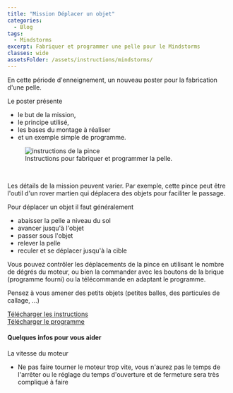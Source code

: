 ```yaml
---
title: "Mission Déplacer un objet"
categories:
  - Blog
tags:
  - Mindstorms
excerpt: Fabriquer et programmer une pelle pour le Mindstorms
classes: wide
assetsFolder: /assets/instructions/mindstorms/
---
```


En cette période d'enneignement, un nouveau poster pour la fabrication d'une pelle.

Le poster présente
- le but de la mission,
- le principe utilisé,
- les bases du montage à réaliser
- et un exemple simple de programme.


<figure>
  <img src="{{site.baseurl}}{{page.assetsFolder}}mission-pelle.png" alt="instructions de la pince">
  <figcaption>Instructions pour fabriquer et programmer la pelle.</figcaption>
</figure>
<!-- 1024 × 768 -->
<br>

Les détails de la mission peuvent varier. Par exemple, cette pince peut être l'outil d'un rover martien qui déplacera des objets pour faciliter le passage.


Pour déplacer un objet il faut généralement
- abaisser la pelle a niveau du sol
- avancer jusqu'à l'objet
- passer sous l'objet
- relever la pelle
- reculer et se déplacer jusqu'à la cible

Vous pouvez contrôler les déplacements de la pince en utilisant le nombre de dégrés du moteur, ou bien la commander avec les boutons de la brique (programme fourni) ou la télécommande en adaptant le programme.

Pensez à vous amener des petits objets (petites balles, des particules de callage, ...)

<a href="{{site.baseurl}}{{page.assetsFolder}}mission-pelle.pdf" target="_blank" class=".btn .btn--success .btn--large">Télécharger les instructions</a>
<br>
<a href="{{site.baseurl}}{{page.assetsFolder}}mission-pelle.ev3" target="_blank" class=".btn .btn--success .btn--large">Télécharger le programme</a>


#### Quelques infos pour vous aider

La vitesse du moteur
- Ne pas faire tourner le moteur trop vite, vous n'aurez pas le temps de l'arrêter ou le réglage du temps d'ouverture et de fermeture sera très compliqué à faire

